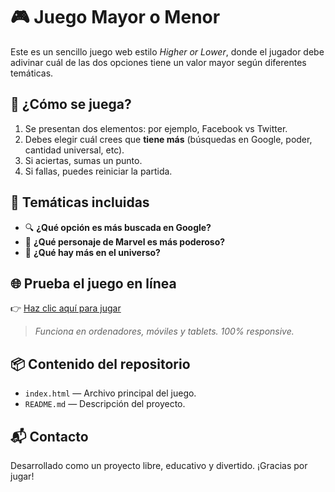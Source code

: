 # 🎮 Juego Mayor o Menor

Este es un sencillo juego web estilo *Higher or Lower*, donde el jugador debe adivinar cuál de las dos opciones tiene un valor mayor según diferentes temáticas.

## 📌 ¿Cómo se juega?

1. Se presentan dos elementos: por ejemplo, Facebook vs Twitter.
2. Debes elegir cuál crees que **tiene más** (búsquedas en Google, poder, cantidad universal, etc).
3. Si aciertas, sumas un punto.
4. Si fallas, puedes reiniciar la partida.

## 🎯 Temáticas incluidas

- 🔍 **¿Qué opción es más buscada en Google?**
- 🦸 **¿Qué personaje de Marvel es más poderoso?**
- 🌌 **¿Qué hay más en el universo?**

## 🌐 Prueba el juego en línea

👉 [Haz clic aquí para jugar](https://JuanGHP0310.github.io/juego-mayor-menor/)

> *Funciona en ordenadores, móviles y tablets. 100% responsive.*

## 📦 Contenido del repositorio

- `index.html` — Archivo principal del juego.
- `README.md` — Descripción del proyecto.

## 📬 Contacto

Desarrollado como un proyecto libre, educativo y divertido. ¡Gracias por jugar!